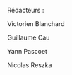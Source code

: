 Rédacteurs : 

  Victorien Blanchard 
  
  Guillaume Cau 
  
  Yann Pascoet 
  
  Nicolas Reszka
  
